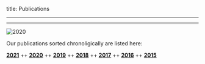 title: Publications
- - -
- - -
![2020](publications/BannerPaper2020.jpg)

Our publications sorted chronoligically are listed here:

[**2021**](publications/t2021.html) ++ [**2020**](publications/u2020.html) ++ [**2019**](publications/v2019.html) ++ [**2018**](publications/w2018.html) ++ [**2017**](publications/x2017.html) ++ [**2016**](publications/y2016.html) ++ [**2015**](publications/z2015.html)

